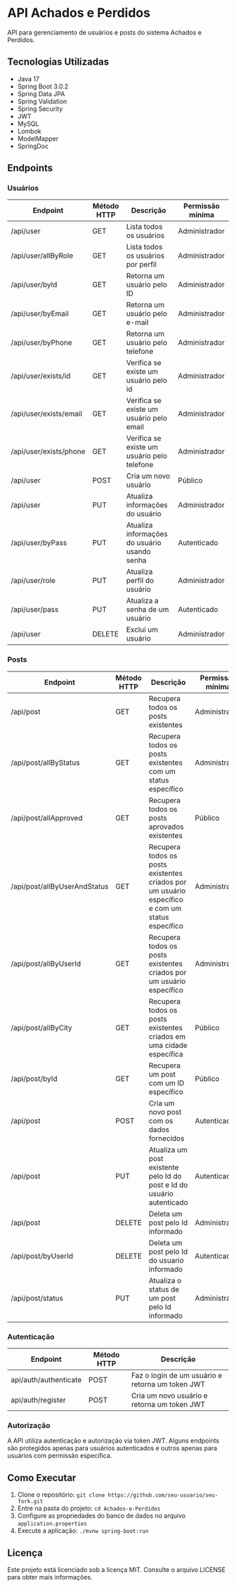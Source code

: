 # API Achados e Perdidos

API para gerenciamento de usuários e posts do sistema Achados e Perdidos.

## Tecnologias Utilizadas

- Java 17
- Spring Boot 3.0.2
- Spring Data JPA
- Spring Validation
- Spring Security
- JWT
- MySQL
- Lombok
- ModelMapper
- SpringDoc

## Endpoints

### Usuários

| Endpoint               | Método HTTP  | Descrição                                    | Permissão mínima |
|------------------------|--------------|----------------------------------------------|------------------|
| /api/user	          | GET	         | Lista todos os usuários                      | Administrador    |
| /api/user/allByRole    | GET	         | Lista todos os usuários por perfil           | Administrador    |
| /api/user/byId	      | GET          | Retorna um usuário pelo ID                   | Administrador    |
| /api/user/byEmail      | GET	         | Retorna um usuário pelo e-mail               | Administrador    |
| /api/user/byPhone      | GET	         | Retorna um usuário pelo telefone             | Administrador    |
| /api/user/exists/id    | GET	         | Verifica se existe um usuário pelo id        | Administrador    |
| /api/user/exists/email | GET	         | Verifica se existe um usuário pelo email     | Administrador    |
| /api/user/exists/phone | GET	         | Verifica se existe um usuário pelo telefone  | Administrador    |
| /api/user	          | POST	     | Cria um novo usuário                         | Público          |
| /api/user	          | PUT	         | Atualiza informações do usuário              | Administrador    |
| /api/user/byPass	      | PUT	         | Atualiza informações do usuário usando senha | Autenticado      |
| /api/user/role	      | PUT	         | Atualiza perfil do usuário                   | Administrador    |
| /api/user/pass	      | PUT	         | Atualiza a senha de um usuário               | Autenticado      |
| /api/user	          | DELETE	     | Exclui um usuário                            | Administrador    |


### Posts

| Endpoint                     | Método HTTP | Descrição                                                                                       | Permissão mínima |
|------------------------------|-------------|-------------------------------------------------------------------------------------------------|------------------|
| /api/post                    | GET         | Recupera todos os posts existentes                                                              | Administrador    |
| /api/post/allByStatus        | GET         | Recupera todos os posts existentes com um status específico                                     | Administrador    |
| /api/post/allApproved        | GET         | Recupera todos os posts aprovados existentes                                                    | Público          |
| /api/post/allByUserAndStatus | GET         | Recupera todos os posts existentes criados por um usuário específico e com um status específico | Administrador    |
| /api/post/allByUserId        | GET         | Recupera todos os posts existentes criados por um usuário específico                            | Administrador    |
| /api/post/allByCity          | GET         | Recupera todos os posts existentes criados em uma cidade específica                             | Público          |
| /api/post/byId               | GET         | Recupera um post com um ID específico                                                           | Público          |
| /api/post                    | POST        | Cria um novo post com os dados fornecidos                                                       | Autenticado      |
| /api/post                    | PUT         | Atualiza um post existente pelo Id do post e Id do usuário autenticado                          | Autenticado      |
| /api/post                    | DELETE      | Deleta um post pelo Id informado                                                                | Administrador    |
| /api/post/byUserId           | DELETE      | Deleta um post pelo Id do usuario informado                                                     | Autenticado      |
| /api/post/status             | PUT         | Atualiza o status de um post pelo Id informado                                                  | Administrador    |


### Autenticação

| Endpoint              | Método HTTP | Descrição                                        |
|-----------------------|-------------|--------------------------------------------------|
| api/auth/authenticate | POST        | Faz o login de um usuário e retorna um token JWT |
| api/auth/register     | POST        | Cria um novo usuário e retorna um token JWT      |


### Autorização

A API utiliza autenticação e autorização via token JWT. Alguns endpoints são protegidos apenas para usuários autenticados e outros apenas para usuários com permissão específica.



## Como Executar

1. Clone o repositório: `git clone https://github.com/seu-usuario/seu-fork.git`
2. Entre na pasta do projeto: `cd Achados-e-Perdidos`
3. Configure as propriedades do banco de dados no arquivo `application.properties`
4. Execute a aplicação: `./mvnw spring-boot:run`

## Licença

Este projeto está licenciado sob a licença MIT. Consulte o arquivo LICENSE para obter mais informações.
